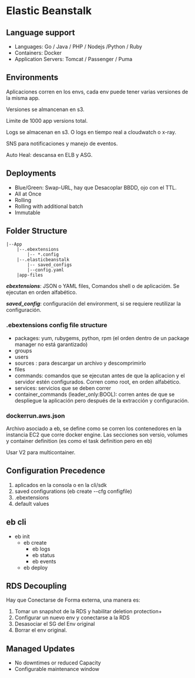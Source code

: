 # Elastic Beanstalk


## Language support

- Languages: Go / Java / PHP / Nodejs /Python  / Ruby 
- Containers: Docker
- Application Servers: Tomcat / Passenger / Puma

## Environments

Aplicaciones corren en los envs, cada env puede tener varias versiones de la misma app.

Versiones se almancenan en s3.

Limite de 1000 app versions total.

Logs se almacenan en s3. O logs en tiempo real a cloudwatch o x-ray.

SNS para notificaciones y manejo de eventos.

Auto Heal: descansa en ELB y ASG.

## Deployments
- Blue/Green: Swap-URL, hay que Desacoplar BBDD, ojo con el TTL.
- All at Once
- Rolling
- Rolling with additional batch
- Immutable

## Folder Structure

    |--App
        |--.ebextensions
            |-- *.config
        |--.elasticbeanstalk
            |-- saved_configs
            |--config.yaml
        |app-files  

**_ebextensions_**: JSON o YAML files, Comandos shell o de aplicacióm. Se ejecutan en orden alfabético.<br>

**_saved_config_**: configuración del environment, si se requiere reutilizar la configuración.


### .ebextensions config file structure
- packages: yum, rubygems, python, rpm (el orden dentro de un package manager no está garantizado)
- groups
- users
- sources : para descargar un archivo y descomprimirlo
- files
- commands: comandos que se ejecutan antes de que la aplicacion y el servidor estén configurados. Corren como root, en orden alfabético.
- services: servicios que se deben correr
- container_commands (leader_only:BOOL): corren antes de que se despliegue la aplicación pero después de la extracción y configuración.

### dockerrun.aws.json

Archivo asociado a eb, se define como se corren los contenedores en la instancia EC2 que corre docker engine. Las secciones son versio, volumes y container definition (es como el task definition pero en eb)

Usar V2 para multicontainer.

## Configuration Precedence

1. aplicados en la consola o en la cli/sdk
2. saved configurations (eb create --cfg configfile)
3. .ebextensions
4. default values

## eb cli
- eb init
    - eb create
        - eb logs
        - eb status
        - eb events
    - eb deploy


## RDS Decoupling

Hay que Conectarse de Forma externa, una manera es:
1. Tomar un snapshot de la RDS y habilitar deletion protection+
2. Configurar un nuevo env y conectarse a la RDS
3. Desasociar el SG del Env original
4. Borrar el env original.


## Managed Updates

- No downtimes or reduced Capacity
- Configurable maintenance window